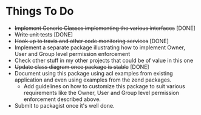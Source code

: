 # Things To Do
 * ~~Implement Generic Classes implementing the various interfaces~~ [DONE]
 * ~~Write unit tests~~ [DONE]
 * ~~Hook up to travis and other code monitoring services~~ [DONE]
 * Implement a separate package illustrating how to implement Owner, User and Group level permission enforcement
 * Check other stuff in my other projects that could be of value in this one
 * ~~Update class diagram once package is stable~~ [DONE]
 * Document using this package using acl examples from existing application and even using examples from the zend packages.
    * Add guidelines on how to customize this package to suit various requirements like the 
    Owner, User and Group level permission enforcement described above.   
 * Submit to packagist once it's well done.